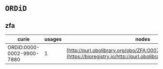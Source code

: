 # `ORDiD`
## zfa
| curie                     |   usages | nodes                                                                                                           |
|---------------------------|----------|-----------------------------------------------------------------------------------------------------------------|
| ORDiD:0000-0002-9900-7880 |        1 | [http://purl.obolibrary.org/obo/ZFA:0007121](https://bioregistry.io/http://purl.obolibrary.org/obo/ZFA:0007121) |
